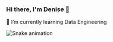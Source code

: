 ### Hi there, I'm Denise 👋


🌱 I’m currently learning Data Engineering


![Snake animation](https://github.com/dna2121/dna2121/assets/80125535/0e6c7636-9361-449c-b9c7-5b6319c45844)

